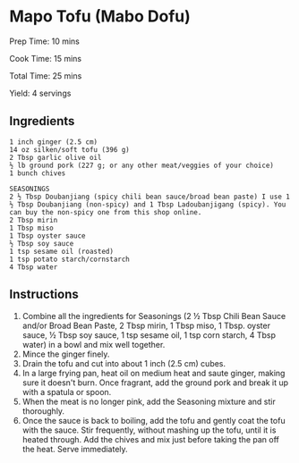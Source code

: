 # Mapo Tofu (Mabo Dofu)

Prep Time: 10 mins

Cook Time: 15 mins

Total Time: 25 mins

Yield: 4 servings

## Ingredients

    1 inch ginger (2.5 cm)
    14 oz silken/soft tofu (396 g)
    2 Tbsp garlic olive oil
    ½ lb ground pork (227 g; or any other meat/veggies of your choice)
    1 bunch chives
    
    SEASONINGS
    2 ½ Tbsp Doubanjiang (spicy chili bean sauce/broad bean paste) I use 1 ½ Tbsp Doubanjiang (non-spicy) and 1 Tbsp Ladoubanjigang (spicy). You can buy the non-spicy one from this shop online.
    2 Tbsp mirin
    1 Tbsp miso
    1 Tbsp oyster sauce
    ½ Tbsp soy sauce
    1 tsp sesame oil (roasted)
    1 tsp potato starch/cornstarch
    4 Tbsp water

## Instructions

1. Combine all the ingredients for Seasonings (2 ½ Tbsp Chili Bean Sauce and/or Broad Bean Paste, 2 Tbsp mirin, 1 Tbsp miso, 1 Tbsp. oyster sauce, ½ Tbsp soy sauce, 1 tsp sesame oil, 1 tsp corn starch, 4 Tbsp water) in a bowl and mix well together.
2. Mince the ginger finely.
3. Drain the tofu and cut into about 1 inch (2.5 cm) cubes.
4. In a large frying pan, heat oil on medium heat and saute ginger, making sure it doesn't burn. Once fragrant, add the ground pork and break it up with a spatula or spoon.
5. When the meat is no longer pink, add the Seasoning mixture and stir thoroughly.
6. Once the sauce is back to boiling, add the tofu and gently coat the tofu with the sauce. Stir frequently, without mashing up the tofu, until it is heated through. Add the chives and mix just before taking the pan off the heat. Serve immediately.


